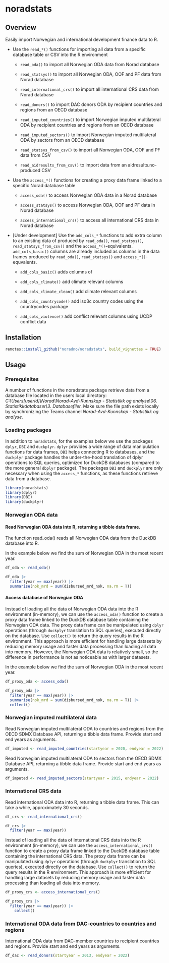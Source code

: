 # noradstats


## Overview

Easily import Norwegian and international development finance data to R.

- Use the `read_*()` functions for importing all data from a specific
  database table or CSV into the R environment

  - `read_oda()` to import all Norwegian ODA data from Norad database

  - `read_statsys()` to import all Norwegian ODA, OOF and PF data from
    Norad database

  - `read_international_crs()` to import all international CRS data from
    Norad database

  - `read_donors()` to import DAC donors ODA by recipient countries and
    regions from an OECD database

  - `read_imputed_countries()` to import Norwegian imputed multilateral
    ODA by recipient countries and regions from an OECD database

  - `read_imputed_sectors()` to import Norwegian imputed multilateral
    ODA by sectors from an OECD database

  - `read_statsys_from_csv()` to import all Norwegian ODA, OOF and PF
    data from CSV

  - `read_aidresults_from_csv()` to import data from an
    aidresults.no-produced CSV

- Use the `access_*()` functions for creating a proxy data frame linked
  to a specific Norad database table

  - `access_oda()` to access Norwegian ODA data in a Norad database

  - `access_statsys()` to access Norwegian ODA, OOF and PF data in Norad
    database

  - `access_international_crs()` to access all international CRS data in
    Norad database

- \[Under development\] Use the `add_cols_*` functions to add extra
  column to an existing data of produced by `read_oda()`,
  `read_statsys()`, `read_statsys_from_csv()` and the
  `access_*()`-equivalents. `add_cols_basic()` columns are already
  included as columns in the data frames produced by `read_oda()`,
  `read_statsys()` and `access_*()`-equvalents.

  - `add_cols_basic()` adds columns of

  - `add_cols_climate()` add climate relevant columns

  - `add_cols_climate_clean()` add climate relevant columns

  - `add_cols_countrycode()` add iso3c country codes using the
    countrycodes package

  - `add_cols_violence()` add conflict relevant columns using UCDP
    conflict data

## Installation

``` r
remotes::install_github("noradno/noradstats", build_vignettes = TRUE)
```

## Usage

### Prerequisites

A number of functions in the noradstats package retrieve data from a
database file located in the users local directory:
*C:\Users\[userid\]\Norad\Norad-Avd-Kunnskap - Statistikk og analyse\06.
Statistikkdatabaser\3. Databasefiler.* Make sure the file path exists
locally by synchronizing the Teams channel *Norad-Avd-Kunnskap -
Statistikk og analyse.*

### Loading packages

In addition to `noradstats`, for the examples below we use the packages
`dplyr`, `DBI` and `duckplyr`. `dplyr` provides a wide range of data
manipulation functions for data frames, `DBI` helps connecting R to
databases, and the `duckplyr` package handles the under-the-hood
translation of dplyr operations to SQL queries, optimized for DuckDB
databases (compared to the more general `dbplyr` package). The packages
`DBI` and `duckplyr` are only necessary when using the `access_*`
functions, as these functions retrieve data from a database.

``` r
library(noradstats)
library(dplyr)
library(DBI)
library(duckplyr)
```

### Norwegian ODA data

#### Read Norwegian ODA data into R, returning a tibble data frame.

The function read_oda() reads all Norwegian ODA data from the DuckDB
database into R.

In the example below we find the sum of Norwegian ODA in the most recent
year.

``` r
df_oda <- read_oda()

df_oda |> 
  filter(year == max(year)) |> 
  summarise(nok_mrd = sum(disbursed_mrd_nok, na.rm = T))
```

#### Access database of Norwegian ODA

Instead of loading all the data of Norwegian ODA data into the R
environment (in-memory), we can use the `access_oda()` function to
create a proxy data frame linked to the DuckDB database table containing
the Norwegian ODA data. The proxy data frame can be manipulated using
`dplyr` operations (through `duckplyr` translation to SQL queries),
executed directly on the database. Use `collect()` to return the query
results in the R environment. This approach is more efficient for
handling large datasets by reducing memory usage and faster data
processing than loading all data into memory. However, the Norwegian ODA
data is relatively small, so the difference in performance is not as
noticeable as with larger datasets.

In the example below we find the sum of Norwegian ODA in the most recent
year.

``` r
df_proxy_oda <- access_oda()

df_proxy_oda |> 
  filter(year == max(year)) |> 
  summarise(nok_mrd = sum(disbursed_mrd_nok, na.rm = T)) |> 
  collect()
```

### Norwegian imputed multilateral data

Read Norwegian imputed multilateral ODA to countries and regions from
the OECD SDMX Database API, returning a tibble data frame. Provide start
and end years as arguments.

``` r
df_imputed <- read_imputed_countries(startyear = 2020, endyear = 2022)
```

Read Norwegian imputed multilateral ODA to sectors from the OECD SDMX
Database API, returning a tibble data frame. Provide start and end years
as arguments.

``` r
df_imputed <- read_imputed_sectors(startyear = 2015, endyear = 2022)
```

### International CRS data

Read international ODA data into R, returning a tibble data frame. This
can take a while, approximately 30 seconds.

``` r
df_crs <- read_international_crs()

df_crs |> 
  filter(year == max(year))
```

Instead of loading all the data of international CRS data into the R
environment (in-memory), we can use the `access_international_crs()`
function to create a proxy data frame linked to the DuckDB database
table containing the international CRS data. The proxy data frame can be
manipulated using `dplyr` operations (through `duckplyr` translation to
SQL queries), executed directly on the database. Use `collect()` to
return the query results in the R environment. This approach is more
efficient for handling large datasets by reducing memory usage and
faster data processing than loading all data into memory.

``` r
df_proxy_crs <- access_international_crs()

df_proxy_crs |> 
  filter(year == max(year)) |> 
    collect()
```

### International ODA data from DAC-countries to countries and regions

International ODA data from DAC-member countries to recipient countries
and regions. Provide start and end years as arguments.

``` r
df_dac <- read_donors(startyear = 2013, endyear = 2022)
```
